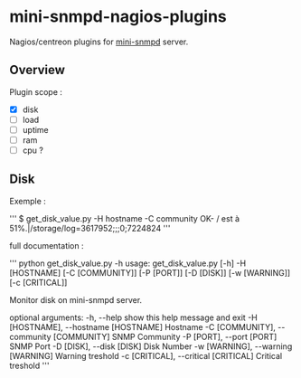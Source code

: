 # mini-snmpd-nagios-plugins

Nagios/centreon plugins for [mini-snmpd](https://github.com/troglobit/mini-snmpd) server.

## Overview

Plugin scope :

- [x] disk
- [ ] load
- [ ] uptime
- [ ] ram
- [ ] cpu ?

## Disk 

Exemple :

'''
$ get_disk_value.py -H hostname -C community
OK- / est à 51%.|/storage/log=3617952;;;0;7224824
'''

full documentation :

'''
python get_disk_value.py  -h
usage: get_disk_value.py [-h] -H [HOSTNAME] [-C [COMMUNITY]] [-P [PORT]]
                         [-D [DISK]] [-w [WARNING]] [-c [CRITICAL]]

Monitor disk on mini-snmpd server.

optional arguments:
  -h, --help            show this help message and exit
  -H [HOSTNAME], --hostname [HOSTNAME]
                        Hostname
  -C [COMMUNITY], --community [COMMUNITY]
                        SNMP Community
  -P [PORT], --port [PORT]
                        SNMP Port
  -D [DISK], --disk [DISK]
                        Disk Number
  -w [WARNING], --warning [WARNING]
                        Warning treshold
  -c [CRITICAL], --critical [CRITICAL]
                        Critical treshold
'''
